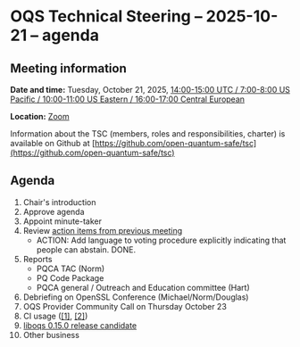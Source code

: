 # OQS Technical Steering – 2025-10-21 – agenda

## Meeting information

**Date and time:** Tuesday, October 21, 2025, [14:00-15:00 UTC / 7:00-8:00 US Pacific / 10:00-11:00 US Eastern / 16:00-17:00 Central European](https://www.timeanddate.com/worldclock/fixedtime.html?iso=20251021T10&p1=1203)

**Location:** [Zoom](https://zoom-lfx.platform.linuxfoundation.org/meetings/pqca?view=week&occurrence=1761055200)

Information about the TSC (members, roles and responsibilities, charter) is available on Github at [https://github.com/open-quantum-safe/tsc](https://github.com/open-quantum-safe/tsc)

## Agenda

1. Chair's introduction
2. Approve agenda
3. Appoint minute-taker
4. Review [action items from previous meeting](https://github.com/open-quantum-safe/tsc/blob/main/meetings/2025-08-12/minutes.md)
    - ACTION: Add language to voting procedure explicitly indicating that people can abstain. DONE.
5. Reports
    - PQCA TAC (Norm)
    - PQ Code Package
    - PQCA general / Outreach and Education committee (Hart)
6. Debriefing on OpenSSL Conference (Michael/Norm/Douglas)
7. OQS Provider Community Call on Thursday October 23
8. CI usage ([[1]](https://github.com/open-quantum-safe/liboqs/issues/2291), [[2]](https://github.com/open-quantum-safe/tsc/issues/5))
9. [liboqs 0.15.0 release candidate](https://github.com/open-quantum-safe/liboqs/pull/2295)
10. Other business
